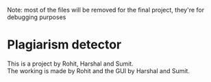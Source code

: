 Note: most of the files will be removed for the final project, they're for debugging purposes<br/>

# Plagiarism detector

This is a project by Rohit, Harshal and Sumit.<br/>
The working is made by Rohit and the GUI by Harshal and Sumit.<br/>